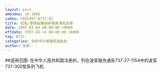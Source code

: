 ```yaml
---
layout: post
amendno: 39-1866
cadno: CAD1997-B737-07
title: 检查/更换副翼操纵钢索滑轮支架
date: 1997-03-04 00:00:00 +0800
effdate: 1997-03-14 00:00:00 +0800
tag: B737
categories: 民航华北管理局适航处
author: 张森
---
```


##适用范围:
在中华人民共和国注册的，列在波音服务通告737-27-1154中的波音737-300型系列飞机

